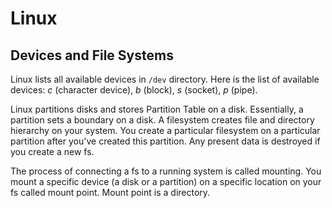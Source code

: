 # Linux

## Devices and File Systems

Linux lists all available devices in `/dev` directory.
Here is the list of available devices: *c* (character device), *b* (block), *s* (socket), *p* (pipe).

Linux partitions disks and stores Partition Table on a disk. Essentially, a partition sets a boundary on a disk.
A filesystem creates file and directory hierarchy on your system.
You create a particular filesystem on a particular partition after you've created this partition.
Any present data is destroyed if you create a new fs.

The process of connecting a fs to a running system is called mounting.
You mount a specific device (a disk or a partition) on a specific location on your fs called mount point.
Mount point is a directory.
